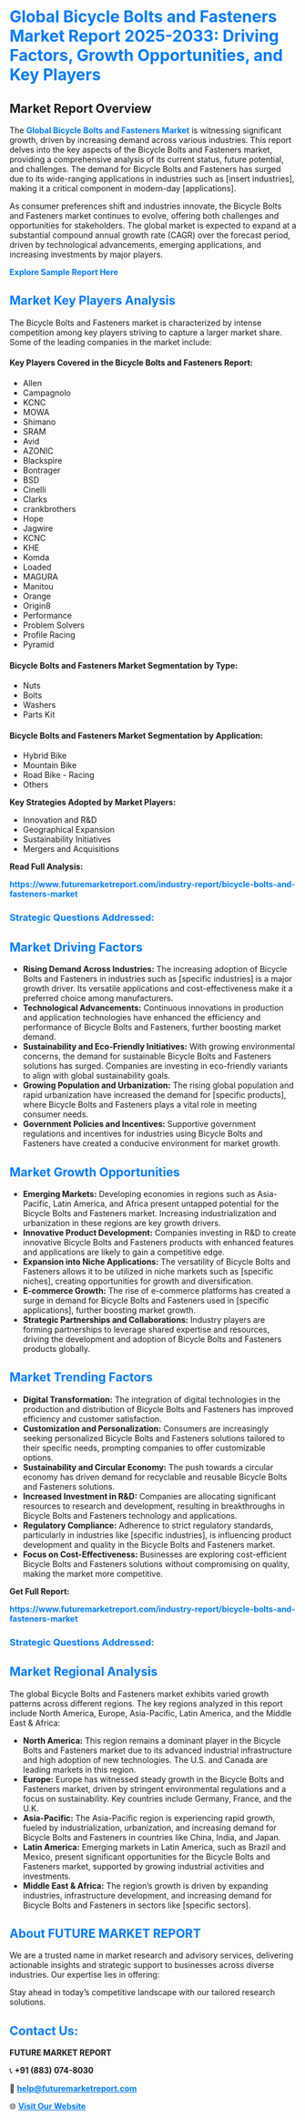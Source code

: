 <h1 style="color: #007BFF;">Global Bicycle Bolts and Fasteners Market Report 2025-2033: Driving Factors, Growth Opportunities, and Key Players</h1>

<section id="overview">
<h2>Market Report Overview</h2>
<p>The <a href="https://www.futuremarketreport.com/industry-report/bicycle-bolts-and-fasteners-market" style="color: #007BFF; text-decoration: none;"><strong>Global Bicycle Bolts and Fasteners Market</strong></a> is witnessing significant growth, driven by increasing demand across various industries. This report delves into the key aspects of the Bicycle Bolts and Fasteners market, providing a comprehensive analysis of its current status, future potential, and challenges. The demand for Bicycle Bolts and Fasteners has surged due to its wide-ranging applications in industries such as [insert industries], making it a critical component in modern-day [applications].</p>
<p>As consumer preferences shift and industries innovate, the Bicycle Bolts and Fasteners market continues to evolve, offering both challenges and opportunities for stakeholders. The global market is expected to expand at a substantial compound annual growth rate (CAGR) over the forecast period, driven by technological advancements, emerging applications, and increasing investments by major players.</p>
</section>

<section id="overview">
<p><a href="https://www.futuremarketreport.com/request-sample/reportId=55408" style="color: #007BFF; text-decoration: none;"><strong>Explore Sample Report Here</strong></a></p>
</section>

<section id="key-players">
<h2 style="color: #007BFF;">Market Key Players Analysis</h2>
<p>The Bicycle Bolts and Fasteners market is characterized by intense competition among key players striving to capture a larger market share. Some of the leading companies in the market include:</p>
<h4>Key Players Covered in the Bicycle Bolts and Fasteners Report:</h4>
<ul><li>Allen</li><li>Campagnolo</li><li>KCNC</li><li>MOWA</li><li>Shimano</li><li>SRAM</li><li>Avid</li><li>AZONIC</li><li>Blackspire</li><li>Bontrager</li><li>BSD</li><li>Cinelli</li><li>Clarks</li><li>crankbrothers</li><li>Hope</li><li>Jagwire</li><li>KCNC</li><li>KHE</li><li>Komda</li><li>Loaded</li><li>MAGURA</li><li>Manitou</li><li>Orange</li><li>Origin8</li><li>Performance</li><li>Problem Solvers</li><li>Profile Racing</li><li>Pyramid</li></ul>
<h4>Bicycle Bolts and Fasteners Market Segmentation by Type:</h4>
<ul><li>Nuts</li><li>Bolts</li><li>Washers</li><li>Parts Kit</li></ul>

<h4>Bicycle Bolts and Fasteners Market Segmentation by Application:</h4>
<ul><li>Hybrid Bike</li><li>Mountain Bike</li><li>Road Bike - Racing</li><li>Others</li></ul>
<p><strong>Key Strategies Adopted by Market Players:</strong></p>
<ul>
<li>Innovation and R&D</li>
<li>Geographical Expansion</li>
<li>Sustainability Initiatives</li>
<li>Mergers and Acquisitions</li>
</ul>
</section>

<section>
<p><strong>Read Full Analysis: </strong></p><a href="https://www.futuremarketreport.com/industry-report/bicycle-bolts-and-fasteners-market" style="color: #007BFF; text-decoration: none;"><strong>https://www.futuremarketreport.com/industry-report/bicycle-bolts-and-fasteners-market</strong></a>
<h3 style="color: #007BFF;">Strategic Questions Addressed:</h3>
</section>

<section id="driving-factors">
<h2 style="color: #007BFF;">Market Driving Factors</h2>
<ul>
<li><strong>Rising Demand Across Industries:</strong> The increasing adoption of Bicycle Bolts and Fasteners in industries such as [specific industries] is a major growth driver. Its versatile applications and cost-effectiveness make it a preferred choice among manufacturers.</li>
<li><strong>Technological Advancements:</strong> Continuous innovations in production and application technologies have enhanced the efficiency and performance of Bicycle Bolts and Fasteners, further boosting market demand.</li>
<li><strong>Sustainability and Eco-Friendly Initiatives:</strong> With growing environmental concerns, the demand for sustainable Bicycle Bolts and Fasteners solutions has surged. Companies are investing in eco-friendly variants to align with global sustainability goals.</li>
<li><strong>Growing Population and Urbanization:</strong> The rising global population and rapid urbanization have increased the demand for [specific products], where Bicycle Bolts and Fasteners plays a vital role in meeting consumer needs.</li>
<li><strong>Government Policies and Incentives:</strong> Supportive government regulations and incentives for industries using Bicycle Bolts and Fasteners have created a conducive environment for market growth.</li>
</ul>
</section>

<section id="growth-opportunities">
<h2 style="color: #007BFF;">Market Growth Opportunities</h2>
<ul>
<li><strong>Emerging Markets:</strong> Developing economies in regions such as Asia-Pacific, Latin America, and Africa present untapped potential for the Bicycle Bolts and Fasteners market. Increasing industrialization and urbanization in these regions are key growth drivers.</li>
<li><strong>Innovative Product Development:</strong> Companies investing in R&D to create innovative Bicycle Bolts and Fasteners products with enhanced features and applications are likely to gain a competitive edge.</li>
<li><strong>Expansion into Niche Applications:</strong> The versatility of Bicycle Bolts and Fasteners allows it to be utilized in niche markets such as [specific niches], creating opportunities for growth and diversification.</li>
<li><strong>E-commerce Growth:</strong> The rise of e-commerce platforms has created a surge in demand for Bicycle Bolts and Fasteners used in [specific applications], further boosting market growth.</li>
<li><strong>Strategic Partnerships and Collaborations:</strong> Industry players are forming partnerships to leverage shared expertise and resources, driving the development and adoption of Bicycle Bolts and Fasteners products globally.</li>
</ul>
</section>

<section id="trending-factors">
<h2 style="color: #007BFF;">Market Trending Factors</h2>
<ul>
<li><strong>Digital Transformation:</strong> The integration of digital technologies in the production and distribution of Bicycle Bolts and Fasteners has improved efficiency and customer satisfaction.</li>
<li><strong>Customization and Personalization:</strong> Consumers are increasingly seeking personalized Bicycle Bolts and Fasteners solutions tailored to their specific needs, prompting companies to offer customizable options.</li>
<li><strong>Sustainability and Circular Economy:</strong> The push towards a circular economy has driven demand for recyclable and reusable Bicycle Bolts and Fasteners solutions.</li>
<li><strong>Increased Investment in R&D:</strong> Companies are allocating significant resources to research and development, resulting in breakthroughs in Bicycle Bolts and Fasteners technology and applications.</li>
<li><strong>Regulatory Compliance:</strong> Adherence to strict regulatory standards, particularly in industries like [specific industries], is influencing product development and quality in the Bicycle Bolts and Fasteners market.</li>
<li><strong>Focus on Cost-Effectiveness:</strong> Businesses are exploring cost-efficient Bicycle Bolts and Fasteners solutions without compromising on quality, making the market more competitive.</li>
</ul>
</section>

<section>
<p><strong>Get Full Report: </strong></p><a href="https://www.futuremarketreport.com/industry-report/bicycle-bolts-and-fasteners-market" style="color: #007BFF; text-decoration: none;"><strong>https://www.futuremarketreport.com/industry-report/bicycle-bolts-and-fasteners-market</strong></a>
<h3 style="color: #007BFF;">Strategic Questions Addressed:</h3>
</section>


<section id="regional-analysis">
<h2 style="color: #007BFF;">Market Regional Analysis</h2>
<p>The global Bicycle Bolts and Fasteners market exhibits varied growth patterns across different regions. The key regions analyzed in this report include North America, Europe, Asia-Pacific, Latin America, and the Middle East & Africa:</p>
<ul>
<li><strong>North America:</strong> This region remains a dominant player in the Bicycle Bolts and Fasteners market due to its advanced industrial infrastructure and high adoption of new technologies. The U.S. and Canada are leading markets in this region.</li>
<li><strong>Europe:</strong> Europe has witnessed steady growth in the Bicycle Bolts and Fasteners market, driven by stringent environmental regulations and a focus on sustainability. Key countries include Germany, France, and the U.K.</li>
<li><strong>Asia-Pacific:</strong> The Asia-Pacific region is experiencing rapid growth, fueled by industrialization, urbanization, and increasing demand for Bicycle Bolts and Fasteners in countries like China, India, and Japan.</li>
<li><strong>Latin America:</strong> Emerging markets in Latin America, such as Brazil and Mexico, present significant opportunities for the Bicycle Bolts and Fasteners market, supported by growing industrial activities and investments.</li>
<li><strong>Middle East & Africa:</strong> The region’s growth is driven by expanding industries, infrastructure development, and increasing demand for Bicycle Bolts and Fasteners in sectors like [specific sectors].</li>
</ul>
</section>

<footer>
<h2 style="color: #007BFF;">About FUTURE MARKET REPORT</h2>
<p>We are a trusted name in market research and advisory services, delivering actionable insights and strategic support to businesses across diverse industries. Our expertise lies in offering:</p>

<p>Stay ahead in today’s competitive landscape with our tailored research solutions.</p>

<h2 style="color: #007BFF;">Contact Us:</h2>
<p><strong>FUTURE MARKET REPORT</strong></p>
<p>📞 <strong>+91 (883) 074-8030</strong></p>
<p>📧 <strong><a href="mailto:help@futuremarketreport.com" style="color: #007BFF;">help@futuremarketreport.com</a></strong></p>
<p>🌐 <strong><a href="https://www.futuremarketreport.com/" style="color: #007BFF;">Visit Our Website</a></strong></p>
</footer>